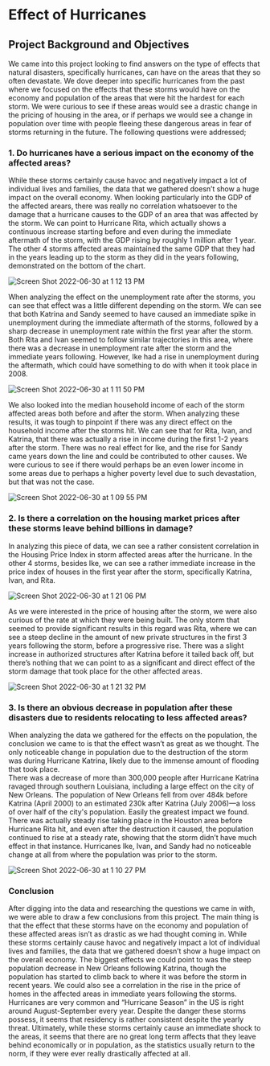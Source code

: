 
 # Effect of Hurricanes

## Project Background and Objectives

We came into this project looking to find answers on the type of effects that natural disasters, specifically hurricanes, can have on the areas that they so often devastate. We dove deeper into specific hurricanes from the past where we focused on the effects that these storms would have on the economy and population of the areas that were hit the hardest for each storm. 
We were curious to see if these areas would see a drastic change in the pricing of housing in the area, or if perhaps we would see a change in population over time with people fleeing these dangerous areas in fear of storms returning in the future. The following questions were addressed;

### 1. Do hurricanes have a serious impact on the economy of the affected areas? 

While these storms certainly cause havoc and negatively impact a lot of individual lives and families, the data that we gathered doesn’t show a huge impact on the overall economy. When looking particularly into the GDP of the affected arears, there was really no correlation whatsoever to the damage that a hurricane causes to the GDP of an area that was affected by the storm. We can point to Hurricane Rita, which actually shows a continuous increase starting before and even during the immediate aftermath of the storm, with the GDP rising by roughly 1 million after 1 year. The other 4 storms affected areas maintained the same GDP that they had in the years leading up to the storm as they did in the years following, demonstrated on the bottom of the chart. 

![Screen Shot 2022-06-30 at 1 12 13 PM](https://user-images.githubusercontent.com/84547558/176771210-e284b2da-699c-4d34-87c0-c432df7742ce.png)

When analyzing the effect on the unemployment rate after the storms, you can see that effect was a little different depending on the storm. We can see that both Katrina and Sandy seemed to have caused an immediate spike in unemployment during the immediate aftermath of the storms, followed by a sharp decrease in unemployment rate within the first year after the storm. Both Rita and Ivan seemed to follow similar trajectories in this area, where there was a decrease in unemployment rate after the storm and the immediate years following. However, Ike had a rise in unemployment during the aftermath, which could have something to do with when it took place in 2008. 

![Screen Shot 2022-06-30 at 1 11 50 PM](https://user-images.githubusercontent.com/84547558/176772011-8b900a5c-624a-4cdf-9868-2779255e3b97.png)

We also looked into the median household income of each of the storm affected areas both before and after the storm. When analyzing these results, it was tough to pinpoint if there was any direct effect on the household income after the storms hit. We can see that for Rita, Ivan, and Katrina, that there was actually a rise in income during the first 1-2 years after the storm. There was no real effect for Ike, and the rise for Sandy came years down the line and could be contributed to other causes. We were curious to see if there would perhaps be an even lower income in some areas due to perhaps a higher poverty level due to such devastation, but that was not the case. 

![Screen Shot 2022-06-30 at 1 09 55 PM](https://user-images.githubusercontent.com/84547558/176771313-f6ea5d99-72dd-4ff7-b921-16fee0b98ef8.png)


### 2. Is there a correlation on the housing market prices after these storms leave behind billions in damage? 

In analyzing this piece of data, we can see a rather consistent correlation in the Housing Price Index in storm affected areas after the hurricane. In the other 4 storms, besides Ike, we can see a rather immediate increase in the price index of houses in the first year after the storm, specifically Katrina, Ivan, and Rita. 

![Screen Shot 2022-06-30 at 1 21 06 PM](https://user-images.githubusercontent.com/84547558/176771681-bff69ff4-ea1d-4e85-be04-23356efce3ba.png)

As we were interested in the price of housing after the storm, we were also curious of the rate at which they were being built. The only storm that seemed to provide significant results in this regard was Rita, where we can see a steep decline in the amount of new private structures in the first 3 years following the storm, before a progressive rise. 
There was a slight increase in authorized structures after Katrina before it tailed back off, but there’s nothing that we can point to as a significant and direct effect of the storm damage that took place for the other affected areas. 

![Screen Shot 2022-06-30 at 1 21 32 PM](https://user-images.githubusercontent.com/84547558/176771704-b0078767-d329-4ca8-acf2-212b84d4da61.png)


### 3. Is there an obvious decrease in population after these disasters due to residents relocating to less affected areas? 

When analyzing the data we gathered for the effects on the population, the conclusion we came to is that the effect wasn’t as great as we thought. 
The only noticeable change in population due to the destruction of the storm was during Hurricane Katrina, likely due to the immense amount of flooding that took place.  
There was a decrease of more than 300,000 people after Hurricane Katrina ravaged through southern Louisiana, including a large effect on the city of New Orleans. The population of New Orleans fell from over 484k before Katrina (April 2000) to an estimated 230k after Katrina (July 2006)—a loss of over half of the city's population. Easily the greatest impact we found. 
There was actually steady rise taking place in the Houston area before Hurricane Rita hit, and even after the destruction it caused, the population continued to rise at a steady rate, showing that the storm didn’t have much effect in that instance. Hurricanes Ike, Ivan, and Sandy had no noticeable change at all from where the population was prior to the storm. 

![Screen Shot 2022-06-30 at 1 10 27 PM](https://user-images.githubusercontent.com/84547558/176771826-25a8553f-657f-46b6-877d-b9c1fad7ed05.png)


### Conclusion

After digging into the data and researching the questions we came in with, we were able to draw a few conclusions from this project. The main thing is that the effect that these storms have on the economy and population of these affected areas isn’t as drastic as we had thought coming in. While these storms certainly cause havoc and negatively impact a lot of individual lives and families, the data that we gathered doesn’t show a huge impact on the overall economy. 
The biggest effects we could point to was the steep population decrease in New Orleans following Katrina, though the population has started to climb back to where it was before the storm in recent years. We could also see a correlation in the rise in the price of homes in the affected areas in immediate years following the storms. 
Hurricanes are very common and “Hurricane Season” in the US is right around August-September every year. Despite the danger these storms possess, it seems that residency is rather consistent despite the yearly threat. 
Ultimately, while these storms certainly cause an immediate shock to the areas, it seems that there are no great long term affects that they leave behind economically or in population, as the statistics usually return to the norm, if they were ever really drastically affected at all. 
